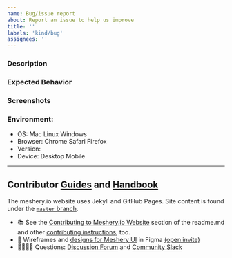 ```yaml
---
name: Bug/issue report
about: Report an issue to help us improve
title: ''
labels: 'kind/bug'
assignees: ''
---
```

### Description
<!-- A brief description of the issue.-->

### Expected Behavior
<!-- A brief description of what you expected to happen.-->

### Screenshots
<!--- Add screenshots, if applicable, to help explain your problem.-->

### Environment:
 - OS: Mac Linux Windows
 - Browser: Chrome Safari Firefox
 - Version: 
 - Device: Desktop Mobile

---
## Contributor [Guides](https://docs.meshery.io/project/contributing) and [Handbook](https://meshery.io/community#handbook)

The meshery.io website uses Jekyll and GitHub Pages. Site content is found under the [`master` branch](https://github.com/meshery/meshery.io/tree/master).
- 📚 See the [Contributing to Meshery.io Website](https://github.com/meshery/meshery.io#contributing-to-the-mesheryio-website) section of the readme.md and other [contributing instructions](https://docs.meshery.io/project/contributing), too.
- 🎨 Wireframes and [designs for Meshery UI](https://www.figma.com/file/SMP3zxOjZztdOLtgN4dS2W/Meshery-UI) in Figma [(open invite)](https://www.figma.com/team_invite/redeem/qJy1c95qirjgWQODApilR9)
- 🙋🏾🙋🏼 Questions: [Discussion Forum](/community#discussion-forums) and [Community Slack](https://slack.meshery.io)
